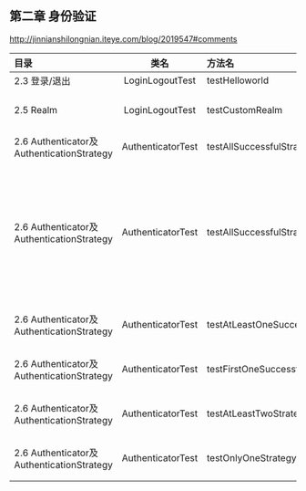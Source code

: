 
第二章 身份验证
----------


http://jinnianshilongnian.iteye.com/blog/2019547#comments


| 目录      	 |类名           |	方法名		|说明		|
|:-------------|:------------:| :-------------| :-------------|
|2.3  登录/退出   |LoginLogoutTest   | testHelloworld| |
|2.5  Realm|LoginLogoutTest|testCustomRealm|单Realm配置|
|2.6  Authenticator及AuthenticationStrategy|AuthenticatorTest|testAllSuccessfulStrategyWithSuccess()|  所有成功|
|2.6  Authenticator及AuthenticationStrategy|AuthenticatorTest|testAllSuccessfulStrategyWithFail()|  所有成功（失败，因为其中有一个没有成功）|
|2.6  Authenticator及AuthenticationStrategy|AuthenticatorTest|testAtLeastOneSuccessfulStrategyWithSuccess()|  至少一个成功|
|2.6  Authenticator及AuthenticationStrategy|AuthenticatorTest|testFirstOneSuccessfulStrategyWithSuccess()|  第一个成功|
|2.6  Authenticator及AuthenticationStrategy|AuthenticatorTest|testAtLeastTwoStrategyWithSuccess()|  至少两个成功|
|2.6  Authenticator及AuthenticationStrategy|AuthenticatorTest|testOnlyOneStrategyWithSuccess()| 只有一个成功 |





